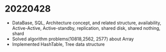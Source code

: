 # 20220428

- DataBase, SQL, Architecture concept, and related structure, availability, Active-Active, Active-standby, replication, shared disk, shared nothing, shard
- Solved algorithm problems(10818,2562, 2577) about Array
- Implemented HashTable, Tree data structure
